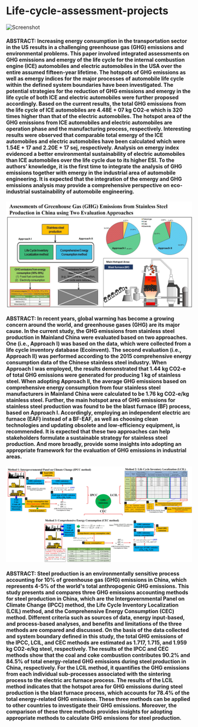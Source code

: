 # Life-cycle-assessment-projects

![Screenshot](https://github.com/jr198868/Life-cycle-assessment-projects/raw/master/materials/eergy.jpg)
#### ABSTRACT: Increasing energy consumption in the transportation sector in the US results in a challenging greenhouse gas (GHG) emissions and environmental problems. This paper involved integrated assessments on GHG emissions and emergy of the life cycle for the internal combustion engine (ICE) automobiles and electric automobiles in the USA over the entire assumed fifteen-year lifetime. The hotspots of GHG emissions as well as emergy indices for the major processes of automobile life cycle within the defined system boundaries have been investigated. The potential strategies for the reduction of GHG emissions and emergy in the life cycle of both ICE and electric automobiles were further proposed accordingly. Based on the current results, the total GHG emissions from the life cycle of ICE automobiles are 4.48E + 07 kg CO2-e which is 320 times higher than that of the electric automobiles. The hotspot area of the GHG emissions from ICE automobiles and electric automobiles are operation phase and the manufacturing process, respectively. Interesting results were observed that comparable total emergy of the ICE automobiles and electric automobiles have been calculated which were 1.54E + 17 and 2.20E + 17 sej, respectively. Analysis on emergy index evidenced a better environmental sustainability of electric automobiles than ICE automobiles over the life cycle due to its higher ESI. To the authors’ knowledge, it is the first time to integrate the analysis of GHG emissions together with emergy in the industrial area of automobile engineering. It is expected that the integration of the emergy and GHG emissions analysis may provide a comprehensive perspective on eco-industrial sustainability of automobile engineering.


![Screenshot](https://github.com/jr198868/Life-cycle-assessment-projects/raw/master/materials/Graphic_Abstract_2.jpg)

#### ABSTRACT: In recent years, global warming has become a growing concern around the world, and greenhouse gases (GHG) are its major cause. In the current study, the GHG emissions from stainless steel production in Mainland China were evaluated based on two approaches. One (i.e., Approach I) was based on the data, which were collected from a life cycle inventory database (Ecoinvent). The second evaluation (i.e., Approach II) was performed according to the 2015 comprehensive energy consumption data of the Chinese stainless steel industry. When Approach I was employed, the results demonstrated that 1.44 kg CO2-e of total GHG emissions were generated for producing 1 kg of stainless steel. When adopting Approach II, the average GHG emissions based on comprehensive energy consumption from four stainless steel manufacturers in Mainland China were calculated to be 1.76 kg CO2-e/kg stainless steel. Further, the main hotspot area of GHG emissions for stainless steel production was found to be the blast furnace (BF) process, based on Approach I. Accordingly, employing an independent electric arc furnace (EAF) instead of a BF-EAF, as well as choosing clean technologies and updating obsolete and low-efficiency equipment, is recommended. It is expected that these two approaches can help stakeholders formulate a sustainable strategy for stainless steel production. And more broadly, provide some insights into adopting an appropriate framework for the evaluation of GHG emissions in industrial areas.


![Screenshot](https://github.com/jr198868/Life-cycle-assessment-projects/raw/master/materials/Graphic_Abstract_3.jpg)

#### ABSTRACT: Steel production is an environmentally sensitive process accounting for 10% of greenhouse gas (GHG) emissions in China, which represents 4-5% of the world's total anthropogenic GHG emissions. This study presents and compares three GHG emissions accounting methods for steel production in China, which are the Intergovernmental Panel on Climate Change (IPCC) method, the Life Cycle Inventory Localization (LCIL) method, and the Comprehensive Energy Consumption (CEC) method. Different criteria such as sources of data, energy input-based, and process-based analyses, and benefits and limitations of the three methods are compared and discussed. On the basis of the data collected and system boundary defined in this study, the total GHG emissions of the IPCC, LCIL, and CEC methods are estimated as 1.717, 1.715, and 1.959 kg CO2-e/kg steel, respectively. The results of the IPCC and CEC methods show that the coal and coke combustion contributes 90.2% and 84.5% of total energy-related GHG emissions during steel production in China, respectively. For the LCIL method, it quantifies the GHG emissions from each individual sub-processes associated with the sintering process to the electric arc furnace process. The results of the LCIL method indicates that the hotspot area for GHG emissions during steel production is the blast furnace process, which accounts for 78.4% of the total energy-related GHG emissions. These three methods can be applied to other countries to investigate their GHG emissions. Moreover, the comparison of these three methods provides insights for adopting appropriate methods to calculate GHG emissions for steel production.
